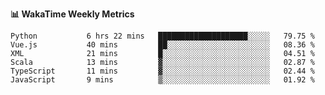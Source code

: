 **:bar_chart: WakaTime Weekly Metrics**

<!--START_SECTION:waka-->

```text
Python           6 hrs 22 mins   ████████████████████░░░░░   79.75 %
Vue.js           40 mins         ██░░░░░░░░░░░░░░░░░░░░░░░   08.36 %
XML              21 mins         █░░░░░░░░░░░░░░░░░░░░░░░░   04.51 %
Scala            13 mins         ▓░░░░░░░░░░░░░░░░░░░░░░░░   02.87 %
TypeScript       11 mins         ▓░░░░░░░░░░░░░░░░░░░░░░░░   02.44 %
JavaScript       9 mins          ▒░░░░░░░░░░░░░░░░░░░░░░░░   01.92 %
```

<!--END_SECTION:waka-->
